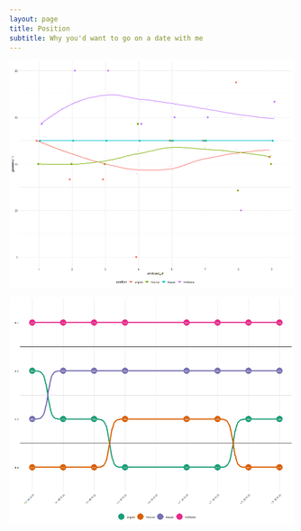 ```yaml
---
layout: page
title: Position
subtitle: Why you'd want to go on a date with me
---
```


![hej](https://raw.githubusercontent.com/AugustSD2111/AugustSD2111.github.io/refs/heads/master/assets/img/position_graf.png)


![dav](https://raw.githubusercontent.com/AugustSD2111/AugustSD2111.github.io/refs/heads/master/assets/img/position_rank.png)
